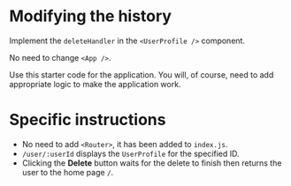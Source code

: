 <div class="scrollable-container" ng-transclude=""> <div markdown="fileTab.file.challenge.instructions" multi-language="true" class="markdown collapsed"><h1>Modifying the history</h1><p>Implement the <code>deleteHandler</code> in the <code>&lt;UserProfile /&gt;</code> component.</p>
<p>No need to change <code>&lt;App /&gt;</code>.</p>
<p>Use this starter code for the application. You will, of course, need to add appropriate logic to make the application work.</p>
<h1>Specific instructions</h1><ul>
<li>No need to add <code>&lt;Router&gt;</code>, it has been added to <code>index.js</code>.</li>
<li><code>/user/:userId</code> displays the <code>UserProfile</code> for the specified ID.</li>
<li>Clicking the <strong>Delete</strong> button waits for the delete to finish then returns the user to the home page <code>/</code>.</li>
</ul>
</div> <score-card-instructions challenge="fileTab.file.challenge"><!----></score-card-instructions> </div>
